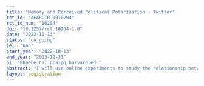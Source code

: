 ```yaml
---
title: "Memory and Perceived Political Polarization - Twitter"
rct_id: "AEARCTR-0010204"
rct_id_num: "10204"
doi: "10.1257/rct.10204-1.0"
date: "2022-10-13"
status: "on_going"
jel: "nan"
start_year: "2022-10-13"
end_year: "2023-12-31"
pi: "Phoebe Cai pcai@g.harvard.edu"
abstract: "I will use online experiments to study the relationship between memory of extreme political opinions and the formation of beliefs about others' political views. The experiment will involve viewing political opinions on Twitter and filling out a survey where participants are asked to estimate a quantity."
layout: registration
---
```


